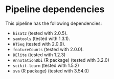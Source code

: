 # Pipeline dependencies

This pipeline has the following dependencies:
- `hisat2` (tested with 2.0.5).
- `samtools` (tested with 1.3.1).
- `HTSeq` (tested with 2.0.9).
- `featureCounts` (tested with 2.0.0).
- `DElite` (tested with 1.2.3)
- `AnnotationDbi` (R package) (tested with 3.2.0)
- `scikit-learn` (tested with 1.5.2)
- `sva` (R package) (tested with 3.54.0)
